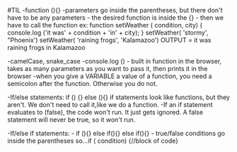 #TIL
-function (){}
     -parameters go inside the parentheses, but there don't have to be any     parameters
     - the desired function is inside the {}
     - then we have to call the function
          ex: function setWeather ( condition, city) {
              console.log ('it was' + condition + 'in' + city);
          }
         setWeather( 'stormy', "Phoenix')
         setWeather( 'raining frogs', 'Kalamazoo') 
         OUTPUT = it was raining frogs in Kalamazoo

-camelCase, snake_case 
-console.log () - built in function in the browser, takes as many parameters as you want to pass it, then prints it in the browser
-when you give a VARIABLE a value of a function, you need a semicolon after the function.  Otherwise you do not.

-If/else statements: if () {} else (){}
     if statements look like functions, but they aren't.  We don't need to call it,like we do a function.
-If an if statement evaluates to (false), the code won't run.  It just gets ignored. A false statement will never be true, so it won't run. 

-If/else if statements:
     - if (){} else if(){} else if(){}
     - true/false conditions go inside the parentheses 
     so...if ( condition) {//block of code}





